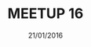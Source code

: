 ---
status: done
title: 'MEETUP 16'
date: 21/01/2016
place:
    name: 'Clever Age'
    link: 'http://www.clever-age.com/fr/'
talks:
    -
        title: 'Beyond Flux: going full cycle with Functional Reactive Programming'
        link: 'http://clementd-files.cellar-c1.clvrcld.net/uploads/frp-full-cycle-nantesjs.html#1.0'
        speakers:
            -
                name: 'Clément Delafargue'
                link: 'https://twitter.com/clementd'
    -
        title: 'Lightning talk : Beyond flash ;)'
        link: 'https://docs.google.com/presentation/d/1fiI-HQnknLN0J4Ch_hZ1vRjTyM9dvA4TEhY7HHbHzaY/edit#slide=id.p'
        speakers:
            -
                name: 'Pierre Chabiland'
                link: 'https://twitter.com/pierrechabiland'
sponsor: ' Akeneo'
image: /images/meetup/camembert.jpg

---
